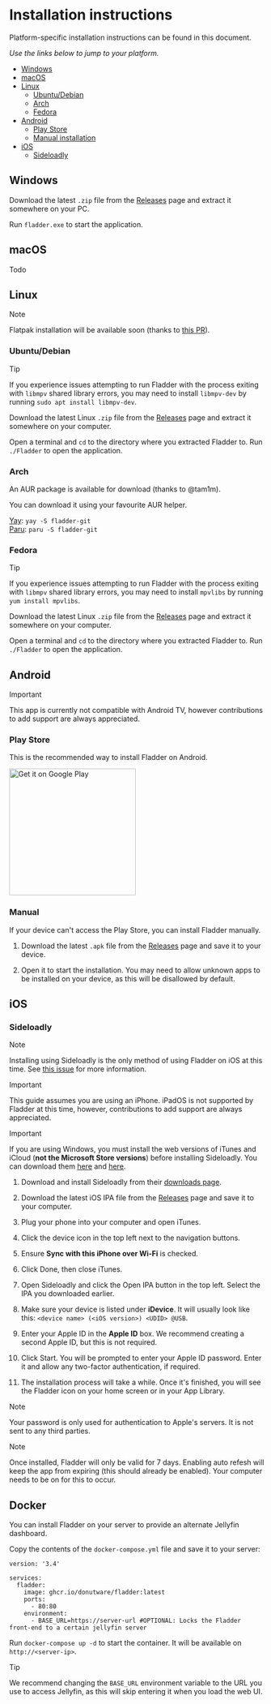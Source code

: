 # Installation instructions

Platform-specific installation instructions can be found in this document.

*Use the links below to jump to your platform.*

- [Windows](#windows)
- [macOS](#macos)
- [Linux](#linux)
	- [Ubuntu/Debian](#ubuntudebian)
	- [Arch](#arch)
	- [Fedora](#fedora)
- [Android](#android)
	- [Play Store](#play-store)
	- [Manual installation](#manual)
- [iOS](#ios)
	- [Sideloadly](#sideloadly)


## Windows

Download the latest `.zip` file from the [Releases](https://github.com/DonutWare/Fladder/releases) page and extract it somewhere on your PC.

Run `fladder.exe` to start the application.
## macOS

Todo
## Linux

> [!NOTE]
> Flatpak installation will be available soon (thanks to [this PR](https://github.com/DonutWare/Fladder/pull/125)).

### Ubuntu/Debian

> [!TIP]
> If you experience issues attempting to run Fladder with the process exiting with `libmpv` shared library errors, you may need to install `libmpv-dev` by running `sudo apt install libmpv-dev`.

Download the latest Linux `.zip` file from the [Releases](https://github.com/DonutWare/Fladder/releases) page and extract it somewhere on your computer.

Open a terminal and `cd` to the directory where you extracted Fladder to. Run `./Fladder` to open the application.
### Arch

An AUR package is available for download (thanks to @tam1m).

You can download it using your favourite AUR helper.

[Yay](https://github.com/Jguer/yay): `yay -S fladder-git`<br>
[Paru](https://github.com/Morganamilo/paru): `paru -S fladder-git`

### Fedora

> [!TIP]
> If you experience issues attempting to run Fladder with the process exiting with `libmpv` shared library errors, you may need to install `mpvlibs` by running `yum install mpvlibs`.

Download the latest Linux `.zip` file from the [Releases](https://github.com/DonutWare/Fladder/releases) page and extract it somewhere on your computer.

Open a terminal and `cd` to the directory where you extracted Fladder to. Run `./Fladder` to open the application.

## Android

> [!IMPORTANT]
> This app is currently not compatible with Android TV, however contributions to add support are always appreciated.
### Play Store

This is the recommended way to install Fladder on Android.

<a href='https://play.google.com/store/apps/details?id=nl.jknaapen.fladder&pcampaignid=pcampaignidMKT-Other-global-all-co-prtnr-py-PartBadge-Mar2515-1'><img alt='Get it on Google Play' src='https://play.google.com/intl/en_us/badges/static/images/badges/en_badge_web_generic.png' width=250/></a>
### Manual

If your device can't access the Play Store, you can install Fladder manually.

1. Download the latest `.apk` file from the [Releases](https://github.com/DonutWare/Fladder/releases) page and save it to your device.

2. Open it to start the installation. You may need to allow unknown apps to be installed on your device, as this will be disallowed by default.

## iOS

### Sideloadly

> [!NOTE]
> Installing using Sideloadly is the only method of using Fladder on iOS at this time. See [this issue](https://github.com/DonutWare/Fladder/issues/40) for more information.

> [!IMPORTANT]
> This guide assumes you are using an iPhone. iPadOS is not supported by Fladder at this time, however, contributions to add support are always appreciated.

> [!IMPORTANT]
> If you are using Windows, you must install the web versions of iTunes and iCloud (**not the Microsoft Store versions**) before installing Sideloadly. You can download them [here](https://www.apple.com/itunes/download/win64) and [here](https://updates.cdn-apple.com/2020/windows/001-39935-20200911-1A70AA56-F448-11EA-8CC0-99D41950005E/iCloudSetup.exe).

1. Download and install Sideloadly from their [downloads page](https://sideloadly.io/#download).

2. Download the latest iOS IPA file from the [Releases](https://github.com/DonutWare/Fladder/releases) page and save it to your computer.

3. Plug your phone into your computer and open iTunes.

4. Click the device icon in the top left next to the navigation buttons.

5. Ensure **Sync with this iPhone over Wi-Fi** is checked.

6. Click Done, then close iTunes.

7. Open Sideloadly and click the Open IPA button in the top left. Select the IPA you downloaded earlier.

8. Make sure your device is listed under **iDevice**. It will usually look like this: `<device name> (<iOS version>) <UDID> @USB`.

9. Enter your Apple ID in the **Apple ID** box. We recommend creating a second Apple ID, but this is not required.

10. Click Start. You will be prompted to enter your Apple ID password. Enter it and allow any two-factor authentication, if required.

11. The installation process will take a while. Once it's finished, you will see the Fladder icon on your home screen or in your App Library.

> [!NOTE]
> Your password is only used for authentication to Apple's servers. It is not sent to any third parties.

> [!NOTE]
> Once installed, Fladder will only be valid for 7 days. Enabling auto refesh will keep the app from expiring (this should already be enabled). Your computer needs to be on for this to occur.

## Docker

You can install Fladder on your server to provide an alternate Jellyfin dashboard.

Copy the contents of the `docker-compose.yml` file and save it to your server:
```
version: '3.4'

services:
  fladder:
    image: ghcr.io/donutware/fladder:latest
    ports:
      - 80:80
    environment:
      - BASE_URL=https://server-url #OPTIONAL: Locks the Fladder front-end to a certain jellyfin server
```

Run `docker-compose up -d` to start the container. It will be available on `http://<server-ip>`.

> [!TIP]
> We recommend changing the `BASE_URL` environment variable to the URL you use to access Jellyfin, as this will skip entering it when you load the web UI.

